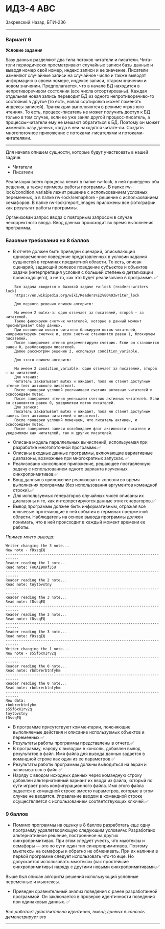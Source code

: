 # ИДЗ-4 АВС

Закревский Назар, БПИ-236

--- 

### Вариант 6
__Условие задания__

Базу данных разделяют два типа потоков читатели и писатели. Чита-
тели периодически просматривают случайные записи базы данных и выводя номер свой номер, индекс записи и ее значение. Писатели изменяют случайные записи на случайное число и также выводят информацию о своем номере, индексе записи, старом значении и новом значении. Предполагается, что в начале БД находится в непротиворечивом состоянии (все числа отсортированы). Каждая отдельная новая запись переводит БД из одного непротиворечиво-го состояния в другое (то есть, новая сортировка может поменять индексы записей). Транзакции выполняются в режиме «грязного чтения». То есть, процесс-писатель не может получить доступ к БД только в том случае, если ее уже занял другой процесс-писатель, а процессы-читатели ему не мешают обратиться к БД. Поэтому он может изменять оазу данных, когда в неи находятся читате-ли. Создать многопоточное приложение с потоками-писателями и потоками-читателями.

---

Для начала опишем сущности, которые будут участвовать в нашей задаче:
- Читатели
- Писатели

Реализация всего процесса лежит в папке rw-lock, в ней приведены оба решения, а также примеры работы программы.
В папке rw-lock/condition_variable лежит решение с использованием условных переменных, а в папке rw-lock/semaphore - решение с использованием семафоров.
В папке rw-lock/report_images приложены все фотографии как результат работы программы.

Организован запрос ввода с повторным запросом в случае некорректного ввода. Ввод данных происходит во время выполнения программы.

### Базовые требования на 8 баллов
 - В отчете должен быть приведен сценарий, описывающий одновременное поведение представленных в условии задания сущностей в
терминах предметной области. То есть, описан сценарий, задающий ролевое поведение субъектов и объектов задачи (интерпретация условия с большей степенью детализации происходящего), а не
то, как это будет реализовано в программе. ✅

```
    Вся задача сводится к базовой задаче rw-lock (readers-writers lock)
    https://en.wikipedia.org/wiki/Readers%E2%80%93writer_lock

    Для первого решения опишем алгоритм:
    
    Мы имеем 2 mutex-а: один отвечает за писателей, второй — за читателей.
    Также фиксируем счетчик читателей, которые в данный момент просматривают базу данных.
    При появлении нового читателя блокируем поток читателей, инкрементируем счетчик и, если счетчик становится равен 1, блокируем писателей.
    После завершения чтения декрементируем счетчик. Если он становится равен 0, разблокируем писателей.
    Далее рассмотрим решение 2, используя condition_variable.
    
    Для этого опишем алгоритм:
    
    Мы имеем 2 condition_variable: один отвечает за писателей, второй — за читателей.
    Для чтения:
    Читатель захватывает mutex и ожидает, пока не станет доступным чтение (нет активного писателя).
    После проверки условий увеличиваем счетчик активных читателей и освобождаем mutex.
    После завершения чтения уменьшаем счетчик активных читателей. Если он становится равен 0, уведомляем поток писателей.
    Для записи:
    Писатель захватывает mutex и ожидает, пока не станет доступным запись (нет активных читателей и писателя).
    После проверки условий помечаем, что писатель активен, и освобождаем mutex.
    После завершения записи освобождаем флаг активности писателя и уведомляем как читателей, так и других писателей.
```

 - Описана модель параллельных вычислений, используемая при разработке многопоточной программы.✅
 - Описаны входные данные программы, включающие вариативные
диапазоны, возможные при многократных запусках. ✅
 - Реализовано консольное приложение, решающее поставленную задачу с использованием одного варианта изученных синхропримитивов.✅
 - Ввод данных в приложение реализован с консоли во время выполнения программы (без использования аргументов командной строки).✅
 - Для используемых генераторов случайных чисел описаны их диапазоны и то, как интерпретируются данные этих генераторов.✅
 - Вывод программы должен быть информативным, отражая все ключевые протекающие в ней события в терминах предметной области.
   Наблюдатель на основе вывода программы должен понимать, что
   в ней происходит в каждый момент времени ее работы.
   
*Пример моего вывода:*

```
Writer changing the 3 note...
New note - fDssqEQ
----------------------------------------------------------------------------
Reader reading the 1 note...
Read note: FoUAI9URfJ5U
----------------------------------------------------------------------------
Reader reading the 2 note...
Read note: tnytbvstny
----------------------------------------------------------------------------
Reader reading the 3 note...
Read note: fDssqEQ
----------------------------------------------------------------------------
Reader reading the 3 note...
Read note: fDssqEQ
----------------------------------------------------------------------------
Reader reading the 3 note...
Read note: fDssqEQ
----------------------------------------------------------------------------
Writer changing the 1 note...
New note - s55f6xX1rv2q
----------------------------------------------------------------------------
Reader reading the 0 note...
Read note: rbnbrerbtnfyhm
----------------------------------------------------------------------------
Reader reading the 0 note...
Read note: rbnbrerbtnfyhm
----------------------------------------------------------------------------
New data:
rbnbrerbtnfyhm
s55f6xX1rv2q
tnytbvstny
fDssqEQ
```
 - В программе присутствуют комментарии, поясняющие выполняемые действия и описание используемых объектов и переменных.✅
 - Результаты работы программы представлены в отчете.✅
 - В программу, наряду с выводом в консоль, добавлен вывод результатов в файл. Имя файла для вывода данных задается в командной
   строке как один из ее параметров.✅
 - Результаты работы программы должны выводиться на экран и записываться в файл.✅
 - Наряду с вводом исходных данных через командную строку добавлен альтернативный вариант их ввода из файла, который по сути
   играет роль конфигурационного файла. Имя этого файла задается
   в командной строке вместо параметров, которые в этом случае не
   вводятся. Управление вводом в командной строке осуществляется
   с использованием соответствующих ключей.✅

### 9 баллов 
- Помимо программы на оценку в 8 баллов разработать еще одну программу удовлетворяющую следующим условиям:
Разработано альтернативное решение, построенное на других синхропримитивах. При этом следует учесть, что мьютексы и семафоры — это по сути один тип синхропримитивов. Поэтому мьютексы
на семафоры и обратно не обменивать. При их наличии в первой
программе следует использовать что-то еще. Но допускается использовать мьютексы (как простейшие синхропримитивы) наряду
с другими новыми синхропримитивами.✅

Выше был описан алгоритм решения использующий условные переменные и мьютексы. 

 - Приведен сравнительный анализ поведения с ранее разработанной
программой. Он заключается в проверке идентичности поведения
при одинаковых данных. ✅

*Все работает действительно идентично, вывод данных в консоль демонстрирует это*

---


